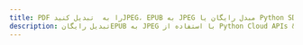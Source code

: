 ---title: PDF را به  تبدیل کنیدJPEG، EPUB به JPEG مبدل رایگان یا Python SDKdescription: تبدیل رایگانEPUB به JPEG با استفاده از Python Cloud APIs & SDK همچنین اسناد PDF را در Cloud ایجاد، ویرایش و رندر کنید.---